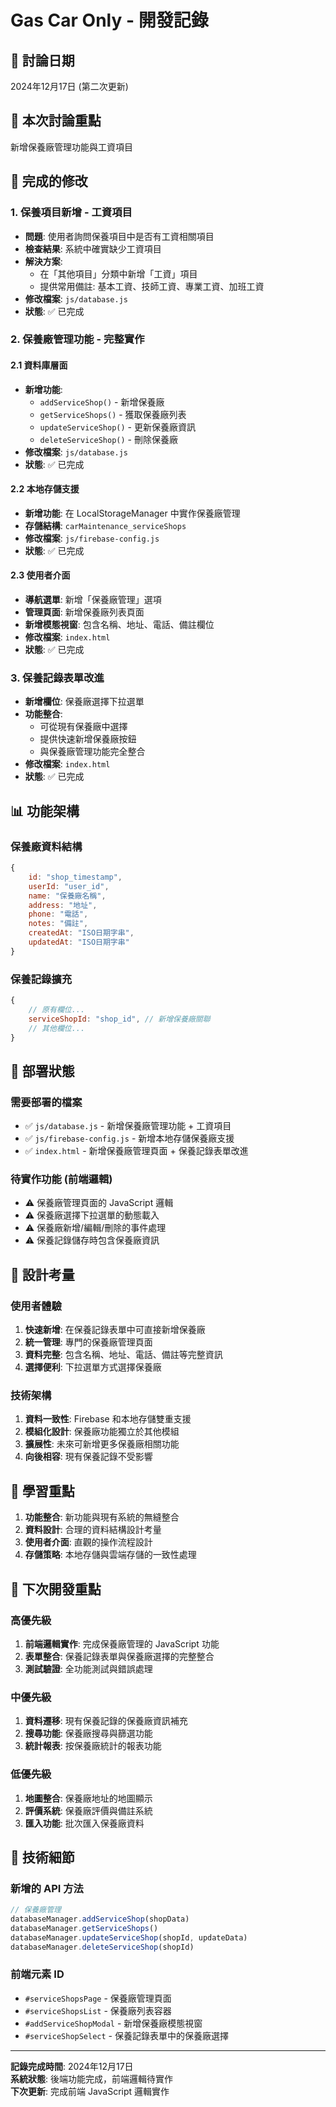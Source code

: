 # Gas Car Only - 開發記錄

## 📅 討論日期
2024年12月17日 (第二次更新)

## 🎯 本次討論重點
新增保養廠管理功能與工資項目

## 🔧 完成的修改

### 1. 保養項目新增 - 工資項目
- **問題**: 使用者詢問保養項目中是否有工資相關項目
- **檢查結果**: 系統中確實缺少工資項目
- **解決方案**: 
  - 在「其他項目」分類中新增「工資」項目
  - 提供常用備註: 基本工資、技師工資、專業工資、加班工資
- **修改檔案**: `js/database.js`
- **狀態**: ✅ 已完成

### 2. 保養廠管理功能 - 完整實作
#### 2.1 資料庫層面
- **新增功能**: 
  - `addServiceShop()` - 新增保養廠
  - `getServiceShops()` - 獲取保養廠列表
  - `updateServiceShop()` - 更新保養廠資訊
  - `deleteServiceShop()` - 刪除保養廠
- **修改檔案**: `js/database.js`
- **狀態**: ✅ 已完成

#### 2.2 本地存儲支援
- **新增功能**: 在 LocalStorageManager 中實作保養廠管理
- **存儲結構**: `carMaintenance_serviceShops`
- **修改檔案**: `js/firebase-config.js`
- **狀態**: ✅ 已完成

#### 2.3 使用者介面
- **導航選單**: 新增「保養廠管理」選項
- **管理頁面**: 新增保養廠列表頁面
- **新增模態視窗**: 包含名稱、地址、電話、備註欄位
- **修改檔案**: `index.html`
- **狀態**: ✅ 已完成

### 3. 保養記錄表單改進
- **新增欄位**: 保養廠選擇下拉選單
- **功能整合**: 
  - 可從現有保養廠中選擇
  - 提供快速新增保養廠按鈕
  - 與保養廠管理功能完全整合
- **修改檔案**: `index.html`
- **狀態**: ✅ 已完成

## 📊 功能架構

### 保養廠資料結構
```javascript
{
    id: "shop_timestamp",
    userId: "user_id",
    name: "保養廠名稱",
    address: "地址",
    phone: "電話",
    notes: "備註",
    createdAt: "ISO日期字串",
    updatedAt: "ISO日期字串"
}
```

### 保養記錄擴充
```javascript
{
    // 原有欄位...
    serviceShopId: "shop_id", // 新增保養廠關聯
    // 其他欄位...
}
```

## 🚀 部署狀態

### 需要部署的檔案
- ✅ `js/database.js` - 新增保養廠管理功能 + 工資項目
- ✅ `js/firebase-config.js` - 新增本地存儲保養廠支援
- ✅ `index.html` - 新增保養廠管理頁面 + 保養記錄表單改進

### 待實作功能 (前端邏輯)
- ⚠️ 保養廠管理頁面的 JavaScript 邏輯
- ⚠️ 保養廠選擇下拉選單的動態載入
- ⚠️ 保養廠新增/編輯/刪除的事件處理
- ⚠️ 保養記錄儲存時包含保養廠資訊

## 💭 設計考量

### 使用者體驗
1. **快速新增**: 在保養記錄表單中可直接新增保養廠
2. **統一管理**: 專門的保養廠管理頁面
3. **資料完整**: 包含名稱、地址、電話、備註等完整資訊
4. **選擇便利**: 下拉選單方式選擇保養廠

### 技術架構
1. **資料一致性**: Firebase 和本地存儲雙重支援
2. **模組化設計**: 保養廠功能獨立於其他模組
3. **擴展性**: 未來可新增更多保養廠相關功能
4. **向後相容**: 現有保養記錄不受影響

## 📝 學習重點

1. **功能整合**: 新功能與現有系統的無縫整合
2. **資料設計**: 合理的資料結構設計考量
3. **使用者介面**: 直觀的操作流程設計
4. **存儲策略**: 本地存儲與雲端存儲的一致性處理

## 🔮 下次開發重點

### 高優先級
1. **前端邏輯實作**: 完成保養廠管理的 JavaScript 功能
2. **表單整合**: 保養記錄表單與保養廠選擇的完整整合
3. **測試驗證**: 全功能測試與錯誤處理

### 中優先級
1. **資料遷移**: 現有保養記錄的保養廠資訊補充
2. **搜尋功能**: 保養廠搜尋與篩選功能
3. **統計報表**: 按保養廠統計的報表功能

### 低優先級
1. **地圖整合**: 保養廠地址的地圖顯示
2. **評價系統**: 保養廠評價與備註系統
3. **匯入功能**: 批次匯入保養廠資料

## 🔧 技術細節

### 新增的 API 方法
```javascript
// 保養廠管理
databaseManager.addServiceShop(shopData)
databaseManager.getServiceShops()
databaseManager.updateServiceShop(shopId, updateData)
databaseManager.deleteServiceShop(shopId)
```

### 前端元素 ID
- `#serviceShopsPage` - 保養廠管理頁面
- `#serviceShopsList` - 保養廠列表容器
- `#addServiceShopModal` - 新增保養廠模態視窗
- `#serviceShopSelect` - 保養記錄表單中的保養廠選擇

---

**記錄完成時間**: 2024年12月17日  
**系統狀態**: 後端功能完成，前端邏輯待實作  
**下次更新**: 完成前端 JavaScript 邏輯實作